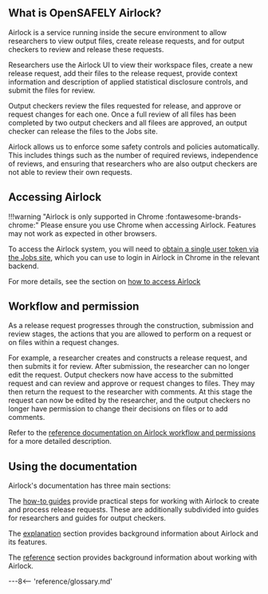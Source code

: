 ## What is OpenSAFELY Airlock?

Airlock is a service running inside the secure environment to allow researchers to
view output files, create release requests, and for output checkers to review and
release these requests.

Researchers use the Airlock UI to view their workspace files, create a new release request, add their files to the release request, provide context information and
description of applied statistical disclosure controls, and submit the files for review.

Output checkers review the files requested for release, and approve or request changes for
each one. Once a full review of all files has been completed by two output checkers and all
filees are approved, an output checker can release the files to the Jobs site.

Airlock allows us to enforce some safety controls and policies automatically. This includes things such as the number of required reviews, independence of reviews, and ensuring that researchers who are also output checkers are not able to review their own requests.


## Accessing Airlock

!!!warning "Airlock is only supported in Chrome :fontawesome-brands-chrome:"
    Please ensure you use Chrome when accessing Airlock. Features
    may not work as expected in other browsers.

To access the Airlock system, you will need to [obtain a single user token via the
Jobs site](https://docs.opensafely.org/jobs-site/#viewing-analysis-outputs-on-the-server),
which you can use to login in Airlock in Chrome in the relevant backend.

For more details, see the section on [how to access Airlock](how-tos/access-airlock.md)


## Workflow and permission

As a release request progresses through the construction, submission and review stages, the
actions that you are allowed to perform on a request or on files within a request changes.

For example, a researcher creates and constructs a release request, and then submits it
for review. After submission, the researcher can no longer edit the request. Output checkers
now have access to the submitted request and can review and approve or request changes to
files. They may then return the request to the researcher with comments.  At this stage the
request can now be edited by the researcher, and the output checkers no longer have
permission to change their decisions on files or to add comments.

Refer to the [reference documentation on Airlock workflow and permissions](reference/workflow-and-permissions) for a more detailed description.


## Using the documentation

Airlock's documentation has three main sections:

The [how-to guides](how-to/index.md) provide practical steps for working with Airlock to create and process release requests. These are additionally subdivided into guides for researchers and guides for output checkers.

The [explanation](explanation/index.md) section provides background information about Airlock and its features.

The [reference](reference/index.md) section provides background information about working with Airlock.


---8<-- 'reference/glossary.md'
